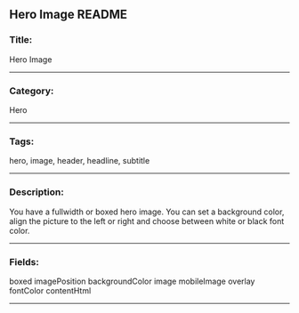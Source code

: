 ## Hero Image README

### Title:

Hero Image

---

### Category:

Hero

---

### Tags:

hero, image, header, headline, subtitle

---

### Description:

You have a fullwidth or boxed hero image. You can set a background color, align the picture to the left or right and choose between white or black font color.

---

### Fields:

boxed
imagePosition
backgroundColor
image
mobileImage
overlay
fontColor
contentHtml

---

